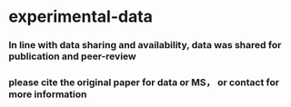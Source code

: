 #   experimental-data
###  In line with data sharing and availability, data was shared for publication and peer-review ###
### please cite the original paper for data or MS， or contact for more information ###
